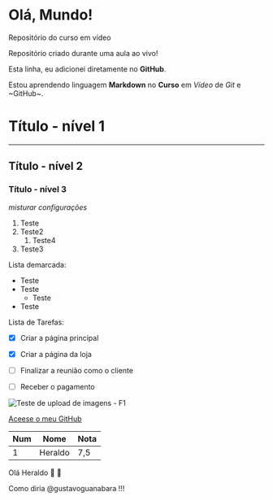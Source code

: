 # Olá, Mundo!
 Repositório do curso em vídeo

 Repositório criado durante uma aula ao vivo!
 
 Esta linha, eu adicionei diretamente no **GitHub**.
 
 Estou aprendendo linguagem **Markdown** no __Curso__ em *Vídeo* de _Git_ e ~GitHub~.
 
 # Título - nível 1
 ***
 
 ## Título - nível 2

### Título - nível 3

_*misturar configurações*_

1. Teste
1. Teste2
   1. Teste4
3. Teste3

Lista demarcada:

* Teste
* Teste
   * Teste
* Teste

Lista de Tarefas:

- [X] Criar a página principal
- [X] Criar a página da loja
- [ ] Finalizar a reunião como o cliente
- [ ] Receber o pagamento


![Teste de upload de imagens - F1](https://user-images.githubusercontent.com/63263068/137508532-ac0bbbf1-09cc-4765-a9d9-4f5bdf43ebdc.jpeg)

[Aceese o meu GitHub](https://github.com/hccruz)

Num|Nome|Nota
---|---|---
1|Heraldo|7,5


Olá Heraldo 🖖
🐒

Como diria @gustavoguanabara !!!

